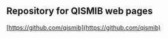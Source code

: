 Repository for QISMIB web pages
-------------------------------------------

[https://github.com/qismib](https://github.com/qismib)
